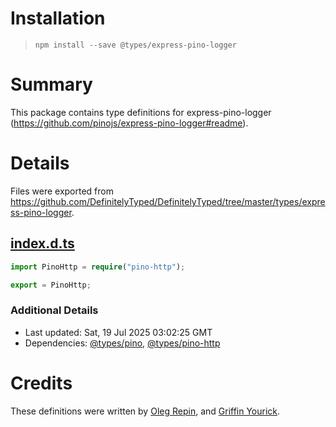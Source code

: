 # Installation
> `npm install --save @types/express-pino-logger`

# Summary
This package contains type definitions for express-pino-logger (https://github.com/pinojs/express-pino-logger#readme).

# Details
Files were exported from https://github.com/DefinitelyTyped/DefinitelyTyped/tree/master/types/express-pino-logger.
## [index.d.ts](https://github.com/DefinitelyTyped/DefinitelyTyped/tree/master/types/express-pino-logger/index.d.ts)
````ts
import PinoHttp = require("pino-http");

export = PinoHttp;

````

### Additional Details
 * Last updated: Sat, 19 Jul 2025 03:02:25 GMT
 * Dependencies: [@types/pino](https://npmjs.com/package/@types/pino), [@types/pino-http](https://npmjs.com/package/@types/pino-http)

# Credits
These definitions were written by [Oleg Repin](https://github.com/iamolegga), and [Griffin Yourick](https://github.com/tough-griff).
